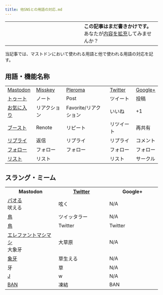 ```yaml
---
title: 他SNSとの用語の対応.md
---
```

<div>

<table>
<colgroup>
<col style="width: 50%" />
<col style="width: 50%" />
</colgroup>
<tbody>
<tr class="odd">
<td></td>
<td><strong>この記事はまだ書きかけです。</strong>
<div>
あなたが<a href="https://ja.mstdn.wiki/%E4%BB%96SNS%E3%81%A8%E3%81%AE%E7%94%A8%E8%AA%9E%E3%81%AE%E5%AF%BE%E5%BF%9C&amp;action=edit" rel="nofollow">内容を拡充</a>してみませんか？
</div></td>
</tr>
</tbody>
</table>

当記事では、マストドンにおいて使われる用語と他で使われる用語の対応を記す。

## 用語・機能名称

|                                                                           |                               |                               |                               |                                 |
|---------------------------------------------------------------------------|-------------------------------|-------------------------------|-------------------------------|---------------------------------|
| [Mastodon](/Mastodon "Mastodon")                                          | [Misskey](/Misskey "Misskey") | [Pleroma](/Pleroma "Pleroma") | [Twitter](/Twitter "Twitter") | [Google+](/Google%2B "Google+") |
| [トゥート](/%E3%83%88%E3%82%A5%E3%83%BC%E3%83%88 "トゥート")              | ノート                        | Post                          | ツイート                      | 投稿                            |
| [お気に入り](/%E3%81%8A%E6%B0%97%E3%81%AB%E5%85%A5%E3%82%8A "お気に入り") | リアクション                  | Favorite/リアクション         | いいね                        | +1                              |
| [ブースト](/%E3%83%96%E3%83%BC%E3%82%B9%E3%83%88 "ブースト")              | Renote                        | リピート                      | リツイート                    | 再共有                          |
| [リプライ](/%E3%83%AA%E3%83%97%E3%83%A9%E3%82%A4 "リプライ")              | 返信                          | リプライ                      | リプライ                      | コメント                        |
| [フォロー](/%E3%83%95%E3%82%A9%E3%83%AD%E3%83%BC "フォロー")              | フォロー                      | フォロー                      | フォロー                      | フォロー                        |
| [リスト](/%E3%83%AA%E3%82%B9%E3%83%88 "リスト")                           | リスト                        |                               | リスト                        | サークル                        |

## スラング・ミーム

<table>
<colgroup>
<col style="width: 33%" />
<col style="width: 33%" />
<col style="width: 33%" />
</colgroup>
<tbody>
<tr class="header">
<th>Mastodon</th>
<th><a href="/Twitter" title="Twitter">Twitter</a></th>
<th>Google+</th>
</tr>

<tr class="odd">
<td><a href="/%E3%83%91%E3%82%AA%E3%82%8B" title="パオる">パオる</a><br />
吠える</td>
<td>呟く</td>
<td>N/A</td>
</tr>
<tr class="even">
<td><a href="/%E9%B3%A5" title="鳥">鳥</a></td>
<td>ツイッタラー</td>
<td>N/A</td>
</tr>
<tr class="odd">
<td><a href="/%E9%9D%92%E3%81%84%E9%B3%A5" title="青い鳥">鳥</a></td>
<td>Twitter</td>
<td>Twitter</td>
</tr>
<tr class="even">
<td><a href="/%E3%82%A8%E3%83%AC%E3%83%95%E3%82%A1%E3%83%B3%E3%83%88%E3%83%9E%E3%82%B7%E3%83%9E%E3%82%B7" title="エレファントマシマシ">エレファントマシマシ</a><br />
大象牙</td>
<td>大草原</td>
<td>N/A</td>
</tr>
<tr class="odd">
<td><a href="/%E7%89%99%E7%94%9F%E3%81%88%E3%82%8B" title="牙生える">象牙</a></td>
<td>草生える</td>
<td>N/A</td>
</tr>
<tr class="even">
<td>牙</td>
<td>草</td>
<td>N/A</td>
</tr>
<tr class="odd">
<td><a href="/J" title="J">J</a></td>
<td>w</td>
<td>N/A</td>
</tr>
<tr class="even">
<td><a href="/BAN" title="BAN">BAN</a></td>
<td>凍結</td>
<td>BAN</td>
</tr>
</tbody>
</table>

</div>
